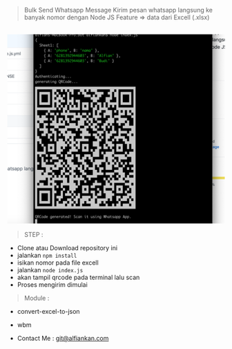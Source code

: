 > Bulk Send Whatsapp Message
> Kirim pesan whatsapp langsung ke banyak nomor dengan Node JS
> Feature => data dari Excell (.xlsx)

<br>
<img src="demo.png" />

> STEP  :

- Clone atau Download repository ini
- jalankan `npm install`
- isikan nomor pada file excell
- jalankan `node index.js`
- akan tampil qrcode pada terminal lalu scan
- Proses mengirim dimulai


> Module :

- convert-excel-to-json
- wbm

- Contact Me : git@alfiankan.com